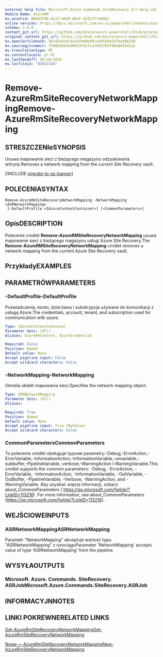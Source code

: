 ```yaml
---
external help file: Microsoft.Azure.Commands.SiteRecovery.dll-Help.xml
Module Name: AzureRM
ms.assetid: BDEA3F9D-AC23-402D-BA1F-AC617C7480A1
online version: https://docs.microsoft.com/en-us/powershell/module/azurerm.siterecovery/remove-azurermsiterecoverynetworkmapping
schema: 2.0.0
content_git_url: https://github.com/Azure/azure-powershell/blob/preview/src/ResourceManager/SiteRecovery/Commands.SiteRecovery/help/Remove-AzureRmSiteRecoveryNetworkMapping.md
original_content_git_url: https://github.com/Azure/azure-powershell/blob/preview/src/ResourceManager/SiteRecovery/Commands.SiteRecovery/help/Remove-AzureRmSiteRecoveryNetworkMapping.md
ms.openlocfilehash: 481d2d414cde32e9d0b99cedd5b942b7bed9b248
ms.sourcegitcommit: f599b50d5e980197d1fca769378df90a842b42a1
ms.translationtype: MT
ms.contentlocale: pl-PL
ms.lasthandoff: 08/20/2020
ms.locfileid: "93551516"
---
```

# <span data-ttu-id="90566-101">Remove-AzureRmSiteRecoveryNetworkMapping</span><span class="sxs-lookup"><span data-stu-id="90566-101">Remove-AzureRmSiteRecoveryNetworkMapping</span></span>

## <span data-ttu-id="90566-102">STRESZCZENIe</span><span class="sxs-lookup"><span data-stu-id="90566-102">SYNOPSIS</span></span>
<span data-ttu-id="90566-103">Usuwa mapowanie sieci z bieżącego magazynu odzyskiwania witryny.</span><span class="sxs-lookup"><span data-stu-id="90566-103">Removes a network mapping from the current Site Recovery vault.</span></span>

[!INCLUDE [migrate-to-az-banner](../../includes/migrate-to-az-banner.md)]

## <span data-ttu-id="90566-104">POLECENIA</span><span class="sxs-lookup"><span data-stu-id="90566-104">SYNTAX</span></span>

```
Remove-AzureRmSiteRecoveryNetworkMapping -NetworkMapping <ASRNetworkMapping>
 [-DefaultProfile <IAzureContextContainer>] [<CommonParameters>]
```

## <span data-ttu-id="90566-105">Opis</span><span class="sxs-lookup"><span data-stu-id="90566-105">DESCRIPTION</span></span>
<span data-ttu-id="90566-106">Polecenie cmdlet **Remove-AzureRMSiteRecoveryNetworkMapping** usuwa mapowanie sieci z bieżącego magazynu usługi Azure Site Recovery.</span><span class="sxs-lookup"><span data-stu-id="90566-106">The **Remove-AzureRMSiteRecoveryNetworkMapping** cmdlet removes a network mapping from the current Azure Site Recovery vault.</span></span>

## <span data-ttu-id="90566-107">Przykłady</span><span class="sxs-lookup"><span data-stu-id="90566-107">EXAMPLES</span></span>

## <span data-ttu-id="90566-108">PARAMETRÓW</span><span class="sxs-lookup"><span data-stu-id="90566-108">PARAMETERS</span></span>

### <span data-ttu-id="90566-109">-DefaultProfile</span><span class="sxs-lookup"><span data-stu-id="90566-109">-DefaultProfile</span></span>
<span data-ttu-id="90566-110">Poświadczenia, konto, dzierżawa i subskrypcja używane do komunikacji z usługą Azure.</span><span class="sxs-lookup"><span data-stu-id="90566-110">The credentials, account, tenant, and subscription used for communication with azure.</span></span>

```yaml
Type: IAzureContextContainer
Parameter Sets: (All)
Aliases: AzureRmContext, AzureCredential

Required: False
Position: Named
Default value: None
Accept pipeline input: False
Accept wildcard characters: False
```

### <span data-ttu-id="90566-111">-NetworkMapping</span><span class="sxs-lookup"><span data-stu-id="90566-111">-NetworkMapping</span></span>
<span data-ttu-id="90566-112">Określa obiekt mapowania sieci.</span><span class="sxs-lookup"><span data-stu-id="90566-112">Specifies the network mapping object.</span></span>

```yaml
Type: ASRNetworkMapping
Parameter Sets: (All)
Aliases: 

Required: True
Position: Named
Default value: None
Accept pipeline input: True (ByValue)
Accept wildcard characters: False
```

### <span data-ttu-id="90566-113">CommonParameters</span><span class="sxs-lookup"><span data-stu-id="90566-113">CommonParameters</span></span>
<span data-ttu-id="90566-114">To polecenie cmdlet obsługuje typowe parametry:-Debug,-ErrorAction,-ErrorVariable,-InformationAction,-InformationVariable,-unvariable,-subbuffer,-PipelineVariable,-verbose,-WarningAction i-WarningVariable.</span><span class="sxs-lookup"><span data-stu-id="90566-114">This cmdlet supports the common parameters: -Debug, -ErrorAction, -ErrorVariable, -InformationAction, -InformationVariable, -OutVariable, -OutBuffer, -PipelineVariable, -Verbose, -WarningAction, and -WarningVariable.</span></span> <span data-ttu-id="90566-115">Aby uzyskać więcej informacji, zobacz about_CommonParameters ( https://go.microsoft.com/fwlink/?LinkID=113216) .</span><span class="sxs-lookup"><span data-stu-id="90566-115">For more information, see about_CommonParameters (https://go.microsoft.com/fwlink/?LinkID=113216).</span></span>

## <span data-ttu-id="90566-116">WEJŚCIOWE</span><span class="sxs-lookup"><span data-stu-id="90566-116">INPUTS</span></span>

### <span data-ttu-id="90566-117">ASRNetworkMapping</span><span class="sxs-lookup"><span data-stu-id="90566-117">ASRNetworkMapping</span></span>
<span data-ttu-id="90566-118">Parametr "NetworkMapping" akceptuje wartość typu "ASRNetworkMapping" z rurociągu</span><span class="sxs-lookup"><span data-stu-id="90566-118">Parameter 'NetworkMapping' accepts value of type 'ASRNetworkMapping' from the pipeline</span></span>

## <span data-ttu-id="90566-119">WYSYŁA</span><span class="sxs-lookup"><span data-stu-id="90566-119">OUTPUTS</span></span>

### <span data-ttu-id="90566-120">Microsoft. Azure. Commands. SiteRecovery. ASRJob</span><span class="sxs-lookup"><span data-stu-id="90566-120">Microsoft.Azure.Commands.SiteRecovery.ASRJob</span></span>

## <span data-ttu-id="90566-121">INFORMACYJN</span><span class="sxs-lookup"><span data-stu-id="90566-121">NOTES</span></span>

## <span data-ttu-id="90566-122">LINKI POKREWNE</span><span class="sxs-lookup"><span data-stu-id="90566-122">RELATED LINKS</span></span>

[<span data-ttu-id="90566-123">Get-AzureRmSiteRecoveryNetworkMapping</span><span class="sxs-lookup"><span data-stu-id="90566-123">Get-AzureRmSiteRecoveryNetworkMapping</span></span>](./Get-AzureRmSiteRecoveryNetworkMapping.md)

[<span data-ttu-id="90566-124">Nowe — AzureRmSiteRecoveryNetworkMapping</span><span class="sxs-lookup"><span data-stu-id="90566-124">New-AzureRmSiteRecoveryNetworkMapping</span></span>](./New-AzureRmSiteRecoveryNetworkMapping.md)
